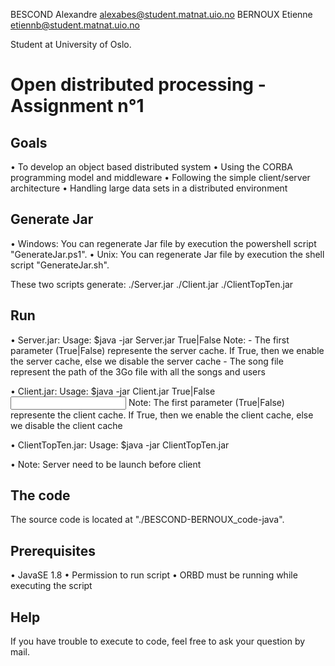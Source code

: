 BESCOND Alexandre 		alexabes@student.matnat.uio.no
BERNOUX Etienne			etiennb@student.matnat.uio.no

Student at University of Oslo.

# Open distributed processing - Assignment n°1


## Goals 
 • To develop an object based distributed system
 • Using the CORBA programming model and middleware
 • Following the simple client/server architecture
 • Handling large data sets in a distributed environment

## Generate Jar

• Windows:
You can regenerate Jar file by execution the powershell script "GenerateJar.ps1".
• Unix:
You can regenerate Jar file by execution the shell script "GenerateJar.sh".

These two scripts generate:
 ./Server.jar
 ./Client.jar
 ./ClientTopTen.jar

## Run

• Server.jar: 
	Usage: $java -jar Server.jar True|False <song file>
	Note:
	 - The first parameter (True|False) represente the server cache.
	If True, then we enable the server cache, else we disable the server cache
     - The song file represent the path of the 3Go file with all the songs and users

• Client.jar: 
	Usage: $java -jar Client.jar True|False <input file> <output file>
	Note: The first parameter (True|False) represente the client cache.
	If True, then we enable the client cache, else we disable the client cache
	
• ClientTopTen.jar:
	Usage: $java -jar ClientTopTen.jar <output file>

• Note: Server need to be launch before client

## The code

The source code is located at "./BESCOND-BERNOUX_code-java".

## Prerequisites

• JavaSE 1.8 
• Permission to run script
• ORBD must be running while executing the script

## Help

If you have trouble to execute to code, feel free to ask your question by mail.
